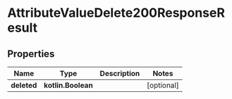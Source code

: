 
# AttributeValueDelete200ResponseResult

## Properties
| Name | Type | Description | Notes |
| ------------ | ------------- | ------------- | ------------- |
| **deleted** | **kotlin.Boolean** |  |  [optional] |



